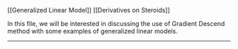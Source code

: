 [[Generalized Linear Model]]
[[Derivatives on Steroids]]

In this file, we will be interested in discussing the use of Gradient Descend method with some examples of generalized linear models. 

---


